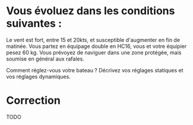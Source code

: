 # Vous évoluez dans les conditions suivantes : 
Le vent est fort, entre 15 et 20kts, et susceptible d'augmenter en fin de matinée. Vous partez en équipage double en HC16, vous et votre équipier pesez 60 kg. Vous prévoyez de naviguer dans une zone protégée, mais soumise en général aux rafales.

Comment réglez-vous votre bateau ? Décrivez vos réglages statiques et vos réglages dynamiques.

# Correction 
TODO